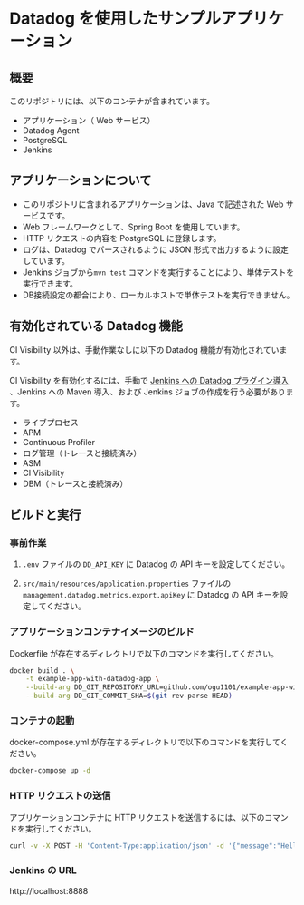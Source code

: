 # Datadog を使用したサンプルアプリケーション

## 概要

このリポジトリには、以下のコンテナが含まれています。

- アプリケーション（ Web サービス）
- Datadog Agent
- PostgreSQL
- Jenkins

## アプリケーションについて

- このリポジトリに含まれるアプリケーションは、Java で記述された Web サービスです。
- Web フレームワークとして、Spring Boot を使用しています。
- HTTP リクエストの内容を PostgreSQL に登録します。
- ログは、Datadog でパースされるように JSON 形式で出力するように設定しています。
- Jenkins ジョブから`mvn test` コマンドを実行することにより、単体テストを実行できます。
- DB接続設定の都合により、ローカルホストで単体テストを実行できません。

## 有効化されている Datadog 機能

CI Visibility 以外は、手動作業なしに以下の Datadog 機能が有効化されています。

CI Visibility
を有効化するには、手動で [Jenkins への Datadog プラグイン導入](https://docs.datadoghq.com/ja/continuous_integration/pipelines/jenkins/?tab=linux#datadog-jenkins-%E3%83%97%E3%83%A9%E3%82%B0%E3%82%A4%E3%83%B3%E3%82%92%E3%82%A4%E3%83%B3%E3%82%B9%E3%83%88%E3%83%BC%E3%83%AB)
、Jenkins への Maven 導入、および Jenkins ジョブの作成を行う必要があります。

- ライブプロセス
- APM
- Continuous Profiler
- ログ管理（トレースと接続済み）
- ASM
- CI Visibility
- DBM（トレースと接続済み）

## ビルドと実行

### 事前作業

1. `.env` ファイルの `DD_API_KEY` に Datadog の API キーを設定してください。

2. `src/main/resources/application.properties` ファイルの `management.datadog.metrics.export.apiKey` に Datadog の API
   キーを設定してください。

### アプリケーションコンテナイメージのビルド

Dockerfile が存在するディレクトリで以下のコマンドを実行してください。

```bash
docker build . \
    -t example-app-with-datadog-app \
    --build-arg DD_GIT_REPOSITORY_URL=github.com/ogu1101/example-app-with-datadog \
    --build-arg DD_GIT_COMMIT_SHA=$(git rev-parse HEAD)
```

### コンテナの起動

docker-compose.yml が存在するディレクトリで以下のコマンドを実行してください。

```bash
docker-compose up -d
```

### HTTP リクエストの送信

アプリケーションコンテナに HTTP リクエストを送信するには、以下のコマンドを実行してください。

```bash
curl -v -X POST -H 'Content-Type:application/json' -d '{"message":"Hello", "target":"Kagetaka"}' 127.0.0.1:8080/greeting
```

### Jenkins の URL

http://localhost:8888
